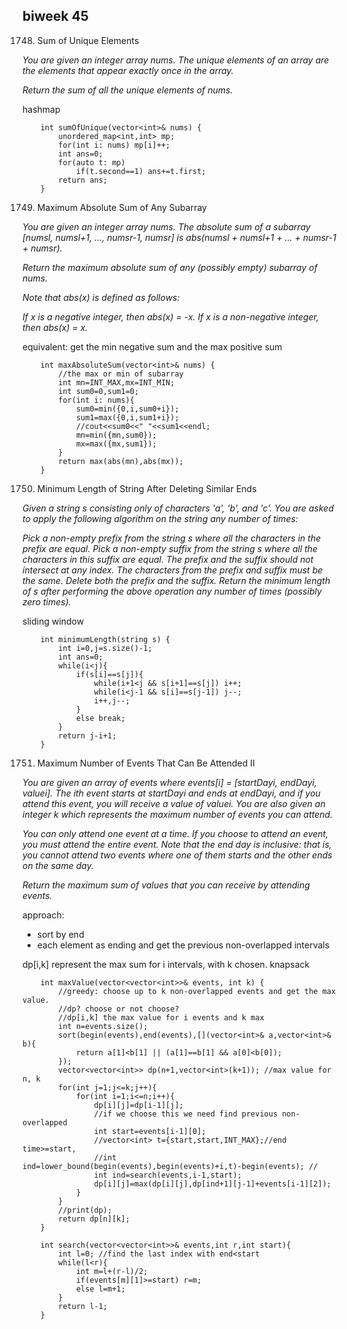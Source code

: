 ## biweek 45

1748. Sum of Unique Elements
<em>
You are given an integer array nums. The unique elements of an array are the elements that appear exactly once in the array.

Return the sum of all the unique elements of nums.
</em>

hashmap

```
    int sumOfUnique(vector<int>& nums) {
        unordered_map<int,int> mp;
        for(int i: nums) mp[i]++;
        int ans=0;
        for(auto t: mp)
            if(t.second==1) ans+=t.first;
        return ans;
    }
```

1749. Maximum Absolute Sum of Any Subarray
<em>
You are given an integer array nums. The absolute sum of a subarray [numsl, numsl+1, ..., numsr-1, numsr] is abs(numsl + numsl+1 + ... + numsr-1 + numsr).

Return the maximum absolute sum of any (possibly empty) subarray of nums.

Note that abs(x) is defined as follows:

If x is a negative integer, then abs(x) = -x.
If x is a non-negative integer, then abs(x) = x.
</em>

equivalent: get the min negative sum and the max positive sum

```
    int maxAbsoluteSum(vector<int>& nums) {
        //the max or min of subarray
        int mn=INT_MAX,mx=INT_MIN;
        int sum0=0,sum1=0;
        for(int i: nums){
            sum0=min({0,i,sum0+i});
            sum1=max({0,i,sum1+i});
            //cout<<sum0<<" "<<sum1<<endl;
            mn=min({mn,sum0});
            mx=max({mx,sum1});
        }
        return max(abs(mn),abs(mx));
    }
```

1750. Minimum Length of String After Deleting Similar Ends
<em>
Given a string s consisting only of characters 'a', 'b', and 'c'. You are asked to apply the following algorithm on the string any number of times:

Pick a non-empty prefix from the string s where all the characters in the prefix are equal.
Pick a non-empty suffix from the string s where all the characters in this suffix are equal.
The prefix and the suffix should not intersect at any index.
The characters from the prefix and suffix must be the same.
Delete both the prefix and the suffix.
Return the minimum length of s after performing the above operation any number of times (possibly zero times).
</em>

sliding window

```
    int minimumLength(string s) {
        int i=0,j=s.size()-1;
        int ans=0;
        while(i<j){
            if(s[i]==s[j]){
                while(i+1<j && s[i+1]==s[j]) i++;
                while(i<j-1 && s[i]==s[j-1]) j--;
                i++,j--;
            }
            else break;
        }
        return j-i+1;
    }
```

1751. Maximum Number of Events That Can Be Attended II	
<em>
You are given an array of events where events[i] = [startDayi, endDayi, valuei]. The ith event starts at startDayi and ends at endDayi, and if you attend this event, you will receive a value of valuei. You are also given an integer k which represents the maximum number of events you can attend.

You can only attend one event at a time. If you choose to attend an event, you must attend the entire event. Note that the end day is inclusive: that is, you cannot attend two events where one of them starts and the other ends on the same day.

Return the maximum sum of values that you can receive by attending events.
</em>

approach:
- sort by end
- each element as ending and get the previous non-overlapped intervals

dp[i,k] represent the max sum for i intervals, with k chosen.
knapsack

```
    int maxValue(vector<vector<int>>& events, int k) {
        //greedy: choose up to k non-overlapped events and get the max value.
        //dp? choose or not choose?
        //dp[i,k] the max value for i events and k max
        int n=events.size();
        sort(begin(events),end(events),[](vector<int>& a,vector<int>& b){
            return a[1]<b[1] || (a[1]==b[1] && a[0]<b[0]);
        });
        vector<vector<int>> dp(n+1,vector<int>(k+1)); //max value for n, k
        for(int j=1;j<=k;j++){
            for(int i=1;i<=n;i++){
                dp[i][j]=dp[i-1][j];
                //if we choose this we need find previous non-overlapped 
                int start=events[i-1][0];
                //vector<int> t={start,start,INT_MAX};//end time>=start, 
                //int ind=lower_bound(begin(events),begin(events)+i,t)-begin(events); //
                int ind=search(events,i-1,start);
                dp[i][j]=max(dp[i][j],dp[ind+1][j-1]+events[i-1][2]);
            }
        }
        //print(dp);
        return dp[n][k];
    }
    
    int search(vector<vector<int>>& events,int r,int start){
        int l=0; //find the last index with end<start
        while(l<r){
            int m=l+(r-l)/2;
            if(events[m][1]>=start) r=m;
            else l=m+1;
        }
        return l-1;
    }
```	
 
